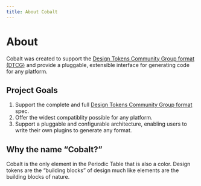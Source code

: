 ```yaml
---
title: About Cobalt
---
```


# About

Cobalt was created to support the [Design Tokens Community Group format (DTCG)](https://designtokens.org) and provide a pluggable, extensible interface for generating code for any platform.

## Project Goals

1. Support the complete and full [Design Tokens Community Group format](https://design-tokens.github.io/community-group/format) spec.
1. Offer the widest compatiblity possible for any platform.
1. Support a pluggable and configurable architecture, enabling users to write their own plugins to generate any format.

## Why the name “Cobalt?”

Cobalt is the only element in the Periodic Table that is also a color. Design tokens are the “building blocks” of design much like elements are the building blocks of nature.
